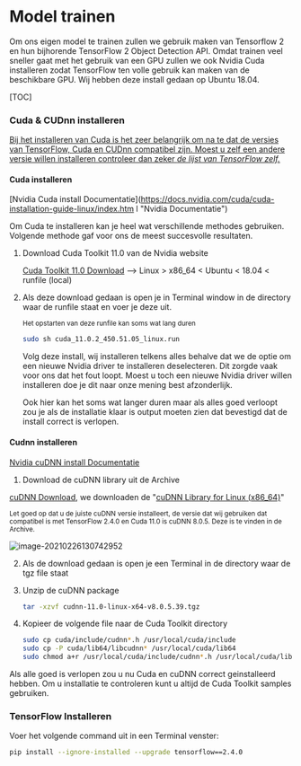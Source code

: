# Model trainen

Om ons eigen model te trainen zullen we gebruik maken van Tensorflow 2 en hun bijhorende TensorFlow 2 Object Detection API. Omdat trainen veel sneller gaat met het gebruik van een GPU zullen we ook Nvidia Cuda installeren zodat TensorFlow ten volle gebruik kan maken van de beschikbare GPU. Wij hebben deze install gedaan op Ubuntu 18.04.

[TOC]



### Cuda & CUDnn installeren

<u>Bij het installeren van Cuda is het zeer belangrijk om na te dat de versies van TensorFlow, Cuda en CUDnn compatibel zijn. Moest u zelf een andere versie willen installeren controleer dan zeker [*de lijst van TensorFlow zelf.*](https://www.tensorflow.org/install/source#gpu "Tensorflow Compatibility List")</u>



#### Cuda installeren

[Nvidia Cuda install Documentatie](https://docs.nvidia.com/cuda/cuda-installation-guide-linux/index.htm l "Nvidia Documentatie")

Om Cuda te installeren kan je heel wat verschillende methodes gebruiken. Volgende methode gaf voor ons de meest succesvolle resultaten.

1. Download Cuda Toolkit 11.0  van de Nvidia website

   [Cuda Toolkit 11.0 Download](https://developer.nvidia.com/cuda-11.0-download-archive?target_os=Linux&amp;target_arch=x86_64&amp;target_distro=Ubuntu&amp;target_version=1804 "Cuda Toolkit 11.0") -->  Linux > x86_64 < Ubuntu < 18.04 < runfile (local) 

2. Als deze download gedaan is open je in Terminal window in de directory waar de runfile staat en voer je deze uit.

   <sub>Het opstarten van deze runfile kan soms wat lang duren </sub>

   ```bash
   sudo sh cuda_11.0.2_450.51.05_linux.run
   ```

   Volg deze install, wij installeren telkens alles behalve dat we de optie om een nieuwe Nvidia driver te installeren deselecteren. Dit zorgde vaak voor ons dat het fout loopt. Moest u toch een nieuwe Nvidia driver willen installeren doe je dit naar onze mening best afzonderlijk.

   Ook hier kan het soms wat langer duren maar als alles goed verloopt zou je als de installatie klaar is output moeten zien dat bevestigd dat de install correct is verlopen.

#### Cudnn installeren

[Nvidia cuDNN install Documentatie](https://docs.nvidia.com/deeplearning/cudnn/install-guide/index.html "Nvidia cuDNN install Documentatie]")

1.  Download de cuDNN library uit de Archive

   [cuDNN Download](https://developer.nvidia.com/rdp/cudnn-download "cuDNN Download"), we downloaden de "[cuDNN Library for Linux (x86_64)](https://developer.nvidia.com/compute/machine-learning/cudnn/secure/8.0.5/11.0_20201106/cudnn-11.0-linux-x64-v8.0.5.39.tgz)"

   <sub>Let goed op dat u de juiste cuDNN versie installeert, de versie dat wij gebruiken dat compatibel is met TensorFlow 2.4.0 en Cuda 11.0 is cuDNN 8.0.5. Deze is te vinden in de Archive.</sub>

![image-20210226130742952](/home/rafael/.config/Typora/typora-user-images/image-20210226130742952.png)

2.  Als de download gedaan is open je een Terminal in de directory waar de tgz file staat

   1. Unzip de cuDNN package

      ```bash
      tar -xzvf cudnn-11.0-linux-x64-v8.0.5.39.tgz
      ```

   2. Kopieer de volgende file naar de Cuda Toolkit directory

      ```bash
      sudo cp cuda/include/cudnn*.h /usr/local/cuda/include 
      sudo cp -P cuda/lib64/libcudnn* /usr/local/cuda/lib64 
      sudo chmod a+r /usr/local/cuda/include/cudnn*.h /usr/local/cuda/lib64/libcudnn*
      ```



Als alle goed is verlopen zou u nu Cuda en cuDNN correct geinstalleerd hebben. Om u installatie te controleren kunt u altijd de Cuda Toolkit samples gebruiken. 

### TensorFlow Installeren

Voer het volgende command uit in een Terminal venster:

```bash
pip install --ignore-installed --upgrade tensorflow==2.4.0
```



